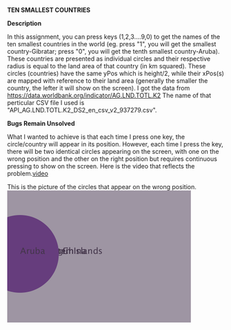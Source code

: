 **TEN SMALLEST COUNTRIES**

**Description**

In this assignment, you can press keys (1,2,3....9,0) to get the names of the ten smallest countries in the world (eg. press "1", you will get the smallest country-Gibratar; press "0", you will get the tenth smallest country-Aruba). These countries are presented as individual circles and their respective radius is equal to the land area of that country (in km squared). These circles (countries) have the same yPos which is height/2, while their xPos(s) are mapped with reference to their land area (generally the smaller the country, the lefter it will show on the screen). 
I got the data from https://data.worldbank.org/indicator/AG.LND.TOTL.K2
The name of that perticular CSV file I used is "API_AG.LND.TOTL.K2_DS2_en_csv_v2_937279.csv".

**Bugs Remain Unsolved**

What I wanted to achieve is that each time I press one key, the circle/country will appear in its position. However, each time I press the key, there will be two identical circles appearing on the screen, with one on the wrong position and the other on the right position but requires continuous pressing to show on the screen. Here is the video that reflects the problem.[video](https://youtu.be/s9oT7UJ3ni8)

This is the picture of the circles that appear on the wrong position.![](wrongpos.png)
